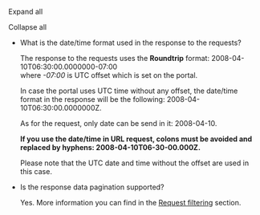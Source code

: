 Expand all

Collapse all

* What is the date/time format used in the response to the requests?

  The response to the requests uses the **Roundtrip** format: 2008-04-10T06:30:00.0000000-07:00\
  where *-07:00* is UTC offset which is set on the portal.

  In case the portal uses UTC time without any offset, the date/time format in the response will be the following: 2008-04-10T06:30:00.0000000Z.

  As for the request, only date can be send in it: 2008-04-10.

  **If you use the date/time in URL request, colons must be avoided and replaced by hyphens: 2008-04-10T06-30-00.000Z.**

  Please note that the UTC date and time without the offset are used in this case.

- Is the response data pagination supported?

  Yes. More information you can find in the [Request filtering](/docspace/backend/filters) section.
